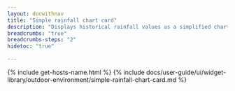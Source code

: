 ```yaml
---
layout: docwithnav
title: "Simple rainfall chart card"
description: "Displays historical rainfall values as a simplified chart. Optionally may display the corresponding latest rainfall value."
breadcrumbs: "true"
breadcrumbs-steps: "2"
hidetoc: "true"

---
```

{% include get-hosts-name.html %}
{% include docs/user-guide/ui/widget-library/outdoor-environment/simple-rainfall-chart-card.md %}
